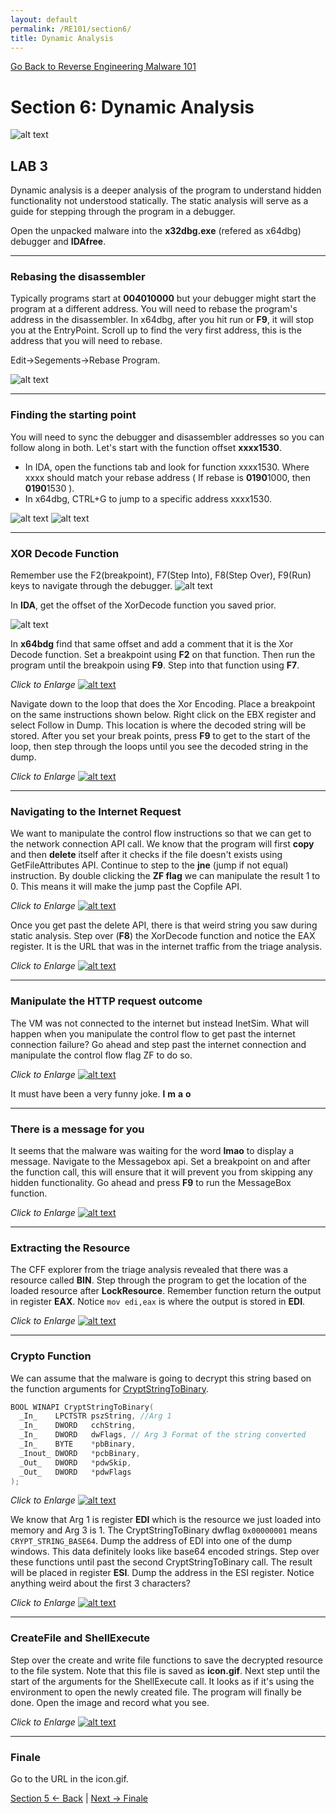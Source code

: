 ```yaml
---
layout: default
permalink: /RE101/section6/
title: Dynamic Analysis
---
```

[Go Back to Reverse Engineering Malware 101](https://securedorg.github.io/RE101/)

# Section 6: Dynamic Analysis #

![alt text](https://securedorg.github.io/images/hackerman.gif "hackerman")

## LAB 3
Dynamic analysis is a deeper analysis of the program to understand hidden functionality not understood statically. The static analysis will serve as a guide for stepping through the program in a debugger.

Open the unpacked malware into the **x32dbg.exe** (refered as x64dbg) debugger and **IDAfree**.

--- 

### Rebasing the disassembler

Typically programs start at **004010000** but your debugger might start the program at a different address. You will need to rebase the program's address in the disassembler. In x64dbg, after you hit run or **F9**, it will stop you at the EntryPoint. Scroll up to find the very first address, this is the address that you will need to rebase. 

Edit->Segements->Rebase Program.

![alt text](https://securedorg.github.io/images/dyn2.png "Victim and Sniffer")

--- 

### Finding the starting point

You will need to sync the debugger and disassembler addresses so you can follow along in both. Let's start with the function offset **xxxx1530**.
* In IDA, open the functions tab and look for function xxxx1530. Where xxxx should match your rebase address ( If rebase is **0190**1000, then **0190**1530 ).
* In x64dbg, CTRL+G to jump to a specific address xxxx1530.

![alt text](https://securedorg.github.io/images/dyn3.png "IDAmain")
![alt text](https://securedorg.github.io/images/dyn4.png "x64dbg Jump")

---

### XOR Decode Function

Remember use the F2(breakpoint), F7(Step Into), F8(Step Over), F9(Run) keys to navigate through the debugger. 
![alt text](https://securedorg.github.io/images/dyn6.png "xordecode")

In **IDA**, get the offset of the XorDecode function you saved prior.

![alt text](https://securedorg.github.io/images/dyn8.png "xordecode")

In **x64bdg** find that same offset and add a comment that it is the Xor Decode function. Set a breakpoint using **F2** on that function. Then run the program until the breakpoin using **F9**. Step into that function using **F7**.

*Click to Enlarge*
[![alt text](https://securedorg.github.io/images/dyn5.gif "xordecode")](https://securedorg.github.io/images/dyn5.gif)

Navigate down to the loop that does the Xor Encoding. Place a breakpoint on the same instructions shown below. Right click on the EBX register and select Follow in Dump. This location is where the decoded string will be stored. After you set your break points, press **F9** to get to the start of the loop, then step through the loops until you see the decoded string in the dump.

*Click to Enlarge*
[![alt text](https://securedorg.github.io/images/dyn9.png "xordecode")](https://securedorg.github.io/images/dyn9.png)

---

### Navigating to the Internet Request

We want to manipulate the control flow instructions so that we can get to the network connection API call. We know that the program will first **copy** and then **delete** itself after it checks if the file doesn't exists using GetFileAttributes API. Continue to step to the **jne** (jump if not equal) instruction. By double clicking the **ZF flag** we can manipulate the result 1 to 0. This means it will make the jump past the Copfile API.

*Click to Enlarge*
[![alt text](https://securedorg.github.io/images/dyn10.gif "ZF Flag")](https://securedorg.github.io/images/dyn10.gif)

Once you get past the delete API, there is that weird string you saw during static analysis. Step over (**F8**) the XorDecode function and notice the EAX register. It is the URL that was in the internet traffic from the triage analysis. 

*Click to Enlarge*
[![alt text](https://securedorg.github.io/images/dyn11.png "Nav to Internet")](https://securedorg.github.io/images/dyn11.png)

---

### Manipulate the HTTP request outcome

The VM was not connected to the internet but instead InetSim. What will happen when you manipulate the control flow to get past the internet connection failure? Go ahead and step past the internet connection and manipulate the control flow flag ZF to do so.

*Click to Enlarge*
[![alt text](https://securedorg.github.io/images/dyn12.gif "Nav past Internet")](https://securedorg.github.io/images/dyn12.gif)

It must have been a very funny joke. **l** **m** **a** **o**

---

### There is a message for you

It seems that the malware was waiting for the word **lmao** to display a message. Navigate to the Messagebox api. Set a breakpoint on and after the function call, this will ensure that it will prevent you from skipping any hidden functionality. Go ahead and press **F9** to run the MessageBox function.

*Click to Enlarge*
[![alt text](https://securedorg.github.io/images/dyn13.gif "Yo this is Dope")](https://securedorg.github.io/images/dyn13.gif)

---

### Extracting the Resource

The CFF explorer from the triage analysis revealed that there was a resource called **BIN**. Step through the program to get the location of the loaded resource after **LockResource**. Remember function return the output in register **EAX**.  Notice `mov edi,eax` is where the output is stored in **EDI**.

*Click to Enlarge*
[![alt text](https://securedorg.github.io/images/dyn14.png "ResourceLoad")](https://securedorg.github.io/images/dyn14.png)

---

### Crypto Function

We can assume that the malware is going to decrypt this string based on the function arguments for [CryptStringToBinary](https://msdn.microsoft.com/en-us/library/windows/desktop/aa380285.aspx).

```C++
BOOL WINAPI CryptStringToBinary(
  _In_    LPCTSTR pszString, //Arg 1
  _In_    DWORD   cchString,
  _In_    DWORD   dwFlags, // Arg 3 Format of the string converted
  _In_    BYTE    *pbBinary,
  _Inout_ DWORD   *pcbBinary,
  _Out_   DWORD   *pdwSkip,
  _Out_   DWORD   *pdwFlags
);
```

*Click to Enlarge*
[![alt text](https://securedorg.github.io/images/dyn15.png "CryptString")](https://securedorg.github.io/images/dyn15.png)

We know that Arg 1 is register **EDI** which is the resource we just loaded into memory and Arg 3 is 1. The CryptStringToBinary dwflag `0x00000001` means `CRYPT_STRING_BASE64`. Dump the address of EDI into one of the dump windows. This data definitely looks like base64 encoded strings. Step over these functions until past the second CryptStringToBinary call. The result will be placed in register **ESI**. Dump the address in the ESI register. Notice anything weird about the first 3 characters?

*Click to Enlarge*
[![alt text](https://securedorg.github.io/images/dyn16.png "Post CryptString")](https://securedorg.github.io/images/dyn16.png)

---

### CreateFile and ShellExecute

Step over the create and write file functions to save the decrypted resource to the file system. Note that this file is saved as **icon.gif**. Next step until the start of the arguments for the ShellExecute call. It looks as if it's using the environment to open the newly created file. The program will finally be done. Open the image and record what you see.

*Click to Enlarge*
[![alt text](https://securedorg.github.io/images/dyn17.gif "ShellExecute")](https://securedorg.github.io/images/dyn17.gif)

---

### Finale

Go to the URL in the icon.gif.

[Section 5 <- Back](https://securedorg.github.io/RE101/section5) | [Next -> Finale](https://securedorg.github.io/RE101/section6.1)